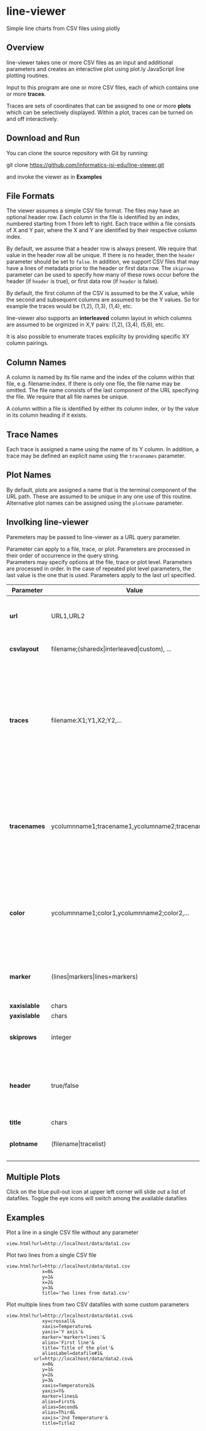 # line-viewer

Simple line charts from CSV files using plotly

## Overview

line-viewer takes one or more CSV files as an input and additional parameters and creates an interactive plot using plot.ly JavaScript line plotting routines.

Input to this program are one or more CSV files, each of which contains one or more **traces**.  

Traces are sets of coordinates that can be assigned to one or more **plots** which can be selectively displayed.  Within a plot, traces can be turned on and off interactively.

## Download and Run 

You can clone the source repository with Git by running:

  git clone https://github.com/informatics-isi-edu/line-viewer.git

and invoke the viewer as in **Examples**


## File Formats

The viewer assumes a simple CSV file format.
The files may have an optional header row. Each column in the file is identified by an index, numbered starting from 1 from left to right.  Each trace within a file consists of X and Y pair, where the X and Y are identified by their respective column index.  

By default, we assume that a header row is always present.  We require that value in the header row all be unique. If there is no header, then the `header` parameter should be set to ``false``. In addition, we support CSV files that may have a lines of metadata prior to the header or first data row.  The ``skiprows`` parameter can be used to specify how many of these rows occur before the header (if ``header`` is true), or first data row (if ``header`` is false).

By default, the first column of the CSV is assumed to be the X value, while the second and subsequent columns are assumed to be the Y values.  So for example the traces would be (1,2), (1,3), (1,4), etc. 

line-viewer also supports an **interleaved** column layout in which columns are assumed to be orginized in X,Y pairs:  (1,2), (3,4), (5,6), etc.

It is also possible to enumerate traces explicilty by providing specific XY column pairings.

## Column Names 

A column is named by its file name and the index of the column within that file, e.g. filename:index.  If there is only one file, the file name may be omitted.  The file name consists of the last component of the URL specifying the file.  We require that all file names be unique.

A column within a file is identified by either its column index, or by the value in its column heading if it exists.  

## Trace Names

Each trace is assigned a name using the name of its Y column.  In addition, a trace may be defined an explicit name using the ``tracenames`` parameter.  

## Plot Names

By default, plots are assigned a name that is the terminal component of the URL path.  These are assumed to be unique in any one use of this routine.  Alternative plot names can be assigned using the ``plotname`` parameter.

## Involking line-viewer

Paremeters may be passed to line-viewer as a URL query parameter.  

Parameter can apply to a file, trace, or plot.  Parameters are processed in their order of occurrence in the query string.  
Parameters may specify options at the file, trace or plot level. Parameters are processed in order.  In the case of repeated plot level parameters, the last value is the one that is used.  Parameters apply to the last url specified.  

| Parameter | Value | Level | Description |
| --- | --- | --- | --- |
| **url** | URL1,URL2 | Plot | A set of URLs of the CSV files to be used for each plot. Usually, one URL is used.|
| **csvlayout** | filename;(sharedx\|interleaved\|custom), ... | File | specific orgiization of traces within the CSV file | 
| **traces** | filename:X1;Y1,X2;Y2,... | File | A set of columns to be used for plotting the traces. If csvlayout is custom, provides a list of trace definitions, otherwise ignore. Trace definition can use column heading (if available) or column indexes. Can occur more then once.|
| **tracenames** | ycolumnname1;tracename1,ycolumname2;tracename2,... | trace  | By default, a trace is named by the name of its Y column (i.e. its index or heading value). You can override the default trace name using this parameter.  This parameter can occur more then once.|
| **color** | ycolumnname1;color1,ycolumnname2;color2,... | Plot | A color can be specified in the RGB values, text, or color number e.g. **rgb(16,32,77)**, **blue**, **10204D**, or **#10204D**. There is a default set of color being used if none is specified |
| **marker** | (lines\|markers\|lines+markers) | Plot | what to draw for the traces. Default is lines. Either lines, points for the data points, or both the lines and points |
| **xaxislable** | chars | Plot | X axis label |
| **yaxislable** | chars | Plot | Y axis label |
| **skiprows** | integer | File |  number of lines to skip in the beginning of the file. It defaults to 0.|
| **header** | true/false | File | Header (default to true) indicates whether a header row is provided in the data set.  The header row is the (**skippedrows**+1)th row. |
| **title** | chars | Plot | title of the plot |
| **plotname** | (filename\|tracelist) | Plot | label for datafile, default(file stub) shows up in the pull-out panel |

## Multiple Plots

Click on the blue pull-out icon at upper left corner will slide out a list of datafiles. Toggle the eye icons will switch among the available datafiles

## Examples

Plot a line in a single CSV file without any parameter

```
view.html?url=http://localhost/data/data1.csv

```

Plot two lines from a single CSV file

```
view.html?url=http://localhost/data/data1.csv
             x=0&
             y=1&
             x=2&
             y=3&
             title='Two lines from data1.csv'

```

Plot multiple lines from two CSV datafiles with some custom parameters

```
view.html?url=http://localhost/data/data1.csv&
             xy=crossall&
             xaxis=Temperature&
             yaxis='Y axis'&
             marker='markers+lines'&
             alias='First line'&
             title='Title of the plot'&
             aliasLabel=datafile#1&
          url=http://localhost/data/data2.csv&
             x=0&
             y=1&
             y=2&
             y=3&
             xaxis=Temperature2&
             yaxis=Y&
             marker=lines&
             alias=First&
             alias=Second&
             alias=Third&
             xaxis='2nd Temperature'&
             title=Title2
```

